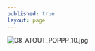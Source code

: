 ```yaml
---
published: true
layout: page
---
```

![08_ATOUT_POPPP_10.jpg]({{site.baseurl}}/data/images/8/atouts/08_ATOUT_POPPP_10.jpg)
